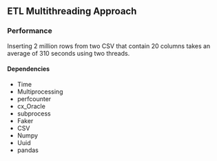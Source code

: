 ## ETL Multithreading Approach

### Performance

Inserting 2 million rows from two CSV that contain 20 columns takes an average of 310 seconds using two threads. 

#### Dependencies

- Time
- Multiprocessing
- perfcounter
- cx_Oracle
- subprocess
- Faker
- CSV
- Numpy
- Uuid
- pandas